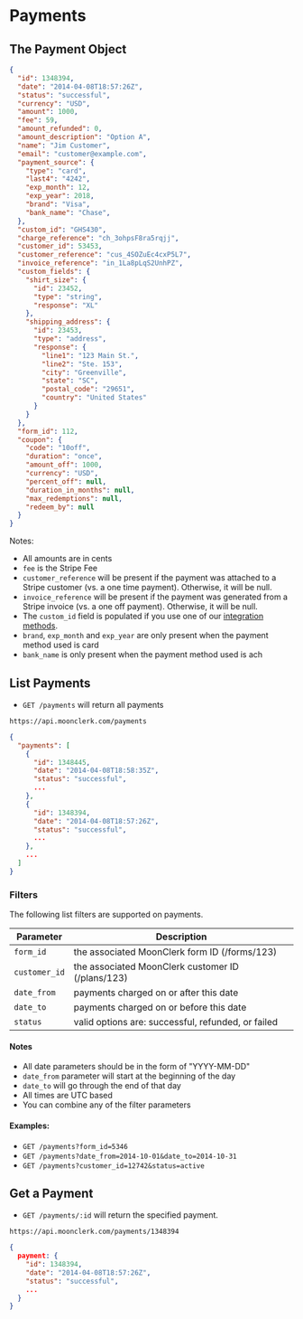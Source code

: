# Payments

## The Payment Object

```json
{
  "id": 1348394,
  "date": "2014-04-08T18:57:26Z",
  "status": "successful",
  "currency": "USD",
  "amount": 1000,
  "fee": 59,
  "amount_refunded": 0,
  "amount_description": "Option A",
  "name": "Jim Customer",
  "email": "customer@example.com",
  "payment_source": {
    "type": "card",
    "last4": "4242",
    "exp_month": 12,
    "exp_year": 2018,
    "brand": "Visa",
    "bank_name": "Chase",
  },
  "custom_id": "GHS430",
  "charge_reference": "ch_3ohpsF8ra5rqjj",
  "customer_id": 53453,
  "customer_reference": "cus_4SOZuEc4cxP5L7",
  "invoice_reference": "in_1La8pLqS2UnhPZ",
  "custom_fields": {
    "shirt_size": {
      "id": 23452,
      "type": "string",
      "response": "XL"
    },
    "shipping_address": {
      "id": 23453,
      "type": "address",
      "response": {
        "line1": "123 Main St.",
        "line2": "Ste. 153",
        "city": "Greenville",
        "state": "SC",
        "postal_code": "29651",
        "country": "United States"
      }
    }
  },
  "form_id": 112,
  "coupon": {
    "code": "10off",
    "duration": "once",
    "amount_off": 1000,
    "currency": "USD",
    "percent_off": null,
    "duration_in_months": null,
    "max_redemptions": null,
    "redeem_by": null
  }
}
```

Notes:

* All amounts are in cents
* `fee` is the Stripe Fee
* `customer_reference` will be present if the payment was attached to a Stripe customer (vs. a one time payment). Otherwise, it will be null.
* `invoice_reference` will be present if the payment was generated from a Stripe invoice (vs. a one off payment). Otherwise, it will be null.
* The `custom_id` field is populated if you use one of our [integration methods](https://github.com/moonclerk/developer/blob/master/integration.md).
* `brand`, `exp_month` and `exp_year` are only present when the payment method used is card
* `bank_name` is only present when the payment method used is ach


## List Payments

* `GET /payments` will return all payments

`https://api.moonclerk.com/payments`

```json
{
  "payments": [
    {
      "id": 1348445,
      "date": "2014-04-08T18:58:35Z",
      "status": "successful",
      ...
    },
    {
      "id": 1348394,
      "date": "2014-04-08T18:57:26Z",
      "status": "successful",
      ...
    },
    ...
  ]
}
```

### Filters

The following list filters are supported on payments.

Parameter     | Description
--------------|------------
`form_id`     | the associated MoonClerk form ID (/forms/123)
`customer_id` | the associated MoonClerk customer ID (/plans/123)
`date_from`   | payments charged on or after this date
`date_to`     | payments charged on or before this date
`status`      | valid options are: successful, refunded, or failed

#### Notes

* All date parameters should be in the form of "YYYY-MM-DD"
* `date_from` parameter will start at the beginning of the day
* `date_to` will go through the end of that day
* All times are UTC based
* You can combine any of the filter parameters

#### Examples:

* `GET /payments?form_id=5346`
* `GET /payments?date_from=2014-10-01&date_to=2014-10-31`
* `GET /payments?customer_id=12742&status=active`


## Get a Payment

* `GET /payments/:id` will return the specified payment.

`https://api.moonclerk.com/payments/1348394`

```json
{
  payment: {
    "id": 1348394,
    "date": "2014-04-08T18:57:26Z",
    "status": "successful",
    ...
  }
}
```
